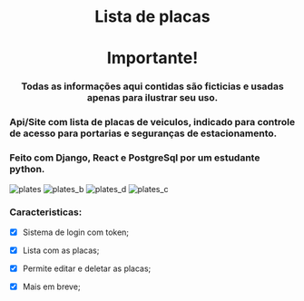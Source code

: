 <h1 align="center"> Lista de placas

<h1 align="center"> Importante!
<h3 align="center"> Todas as informações aqui contidas são ficticias e usadas apenas para ilustrar seu uso.

### Api/Site com lista de placas de veiculos, indicado para controle de acesso para portarias e seguranças de estacionamento.
### Feito com Django, React e PostgreSql por um  estudante python.


![plates](https://user-images.githubusercontent.com/12895974/223190199-a510404c-6f71-40e4-abde-2734bc34daec.png)
![plates_b](https://user-images.githubusercontent.com/12895974/223190215-c3f570be-cefa-4643-96ce-0f0ffd1089ad.png)
![plates_d](https://user-images.githubusercontent.com/12895974/223190239-36241d19-d7c3-4718-8d92-327ffb01f0cf.png)
![plates_c](https://user-images.githubusercontent.com/12895974/223190226-738398a9-1c4a-4d55-bb94-3c2d2630c6e6.png)

### Caracteristicas:

- [x] Sistema de login com token;
- [x] Lista com as placas;
- [x] Permite editar e deletar as placas;
- [x] Mais em breve;


